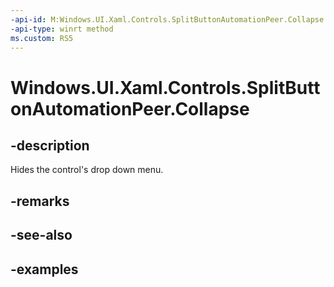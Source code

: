 ```yaml
---
-api-id: M:Windows.UI.Xaml.Controls.SplitButtonAutomationPeer.Collapse
-api-type: winrt method
ms.custom: RS5
---
```


<!-- Method syntax.
public void SplitButtonAutomationPeer.Collapse()
-->

# Windows.UI.Xaml.Controls.SplitButtonAutomationPeer.Collapse

## -description

Hides the control's drop down menu.

## -remarks

## -see-also

## -examples


